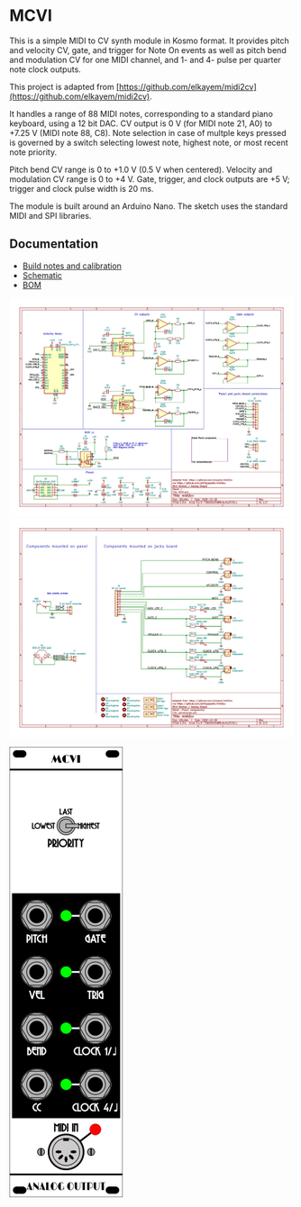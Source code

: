# MCVI

This is a simple MIDI to CV synth module in Kosmo format. It provides pitch and velocity CV, gate, and trigger for Note On events as well as pitch bend and modulation CV for one MIDI channel, and 1- and 4- pulse per quarter note clock outputs.

This project is adapted from [https://github.com/elkayem/midi2cv](https://github.com/elkayem/midi2cv). 

It handles a range of 88 MIDI notes, corresponding to a standard piano keyboard, using a 12 bit DAC. CV output is 0 V (for MIDI note 21, A0) to +7.25 V (MIDI note 88, C8). Note selection in case of multple keys pressed is governed by a switch selecting lowest note, highest note, or most recent note priority.

Pitch bend CV range is 0 to +1.0 V (0.5 V when centered). Velocity and modulation CV range is 0 to +4 V. Gate, trigger, and clock outputs are +5 V; trigger and clock pulse width is 20 ms.

The module is built around an Arduino Nano. The sketch uses the standard MIDI and SPI libraries.

## Documentation
* [Build notes and calibration](Docs/build_notes.md) 
* [Schematic](Docs/MCVI.pdf)
* [BOM](Docs/MCVI_bom.pdf)

![](Images/MCVI.jpg)
![](Images/MCVI2.jpg)

![](Images/MCVI_panel.png) 